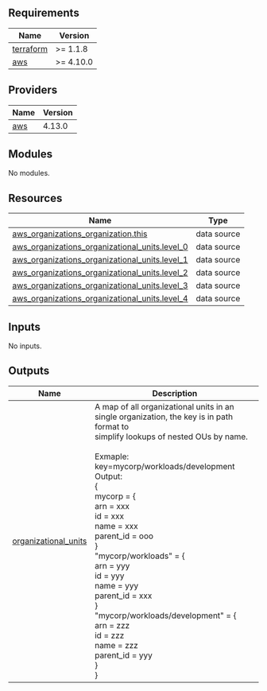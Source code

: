 <!-- BEGIN_TF_DOCS -->
## Requirements

| Name | Version |
|------|---------|
| <a name="requirement_terraform"></a> [terraform](#requirement\_terraform) | >= 1.1.8 |
| <a name="requirement_aws"></a> [aws](#requirement\_aws) | >= 4.10.0 |

## Providers

| Name | Version |
|------|---------|
| <a name="provider_aws"></a> [aws](#provider\_aws) | 4.13.0 |

## Modules

No modules.

## Resources

| Name | Type |
|------|------|
| [aws_organizations_organization.this](https://registry.terraform.io/providers/hashicorp/aws/latest/docs/data-sources/organizations_organization) | data source |
| [aws_organizations_organizational_units.level_0](https://registry.terraform.io/providers/hashicorp/aws/latest/docs/data-sources/organizations_organizational_units) | data source |
| [aws_organizations_organizational_units.level_1](https://registry.terraform.io/providers/hashicorp/aws/latest/docs/data-sources/organizations_organizational_units) | data source |
| [aws_organizations_organizational_units.level_2](https://registry.terraform.io/providers/hashicorp/aws/latest/docs/data-sources/organizations_organizational_units) | data source |
| [aws_organizations_organizational_units.level_3](https://registry.terraform.io/providers/hashicorp/aws/latest/docs/data-sources/organizations_organizational_units) | data source |
| [aws_organizations_organizational_units.level_4](https://registry.terraform.io/providers/hashicorp/aws/latest/docs/data-sources/organizations_organizational_units) | data source |

## Inputs

No inputs.

## Outputs

| Name | Description |
|------|-------------|
| <a name="output_organizational_units"></a> [organizational\_units](#output\_organizational\_units) | A map of all organizational units in an single organization, the key is in path format to<br>simplify lookups of nested OUs by name.<br><br>Exmaple: key=mycorp/workloads/development<br>Output:<br>{<br>  mycorp = {<br>    arn       = xxx<br>    id        = xxx<br>    name      = xxx<br>    parent\_id = ooo<br>  }<br>  "mycorp/workloads" = {<br>    arn = yyy<br>    id = yyy<br>    name = yyy<br>    parent\_id = xxx<br>  }<br>  "mycorp/workloads/development" = {<br>    arn = zzz<br>    id = zzz<br>    name = zzz<br>    parent\_id = yyy<br>  }<br>} |
<!-- END_TF_DOCS -->